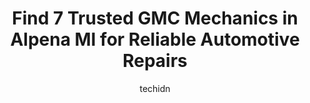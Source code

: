 ---
layout: ampstory
image: https://images.unsplash.com/photo-1639927665333-f658d65ef32a?ixlib=rb-4.0.3&ixid=MnwxMjA3fDB8MHxwaG90by1wYWdlfHx8fGVufDB8fHx8&auto=format&fit=crop&w=640&h=853&q=80
author: techidn
featured: false
description: When it comes to finding reliable automotive experts in Alpena MI, USA, look no further than the 7 best GMC Mechanic in the area. With their exceptional skills and dedication to providing to
title: Find 7 Trusted GMC Mechanics in Alpena MI for Reliable Automotive Repairs
cover:
   title: Find 7 Trusted GMC Mechanics in Alpena MI for Reliable Automotive Repairs
   subtitle: Rickpate
   background: https://images.unsplash.com/photo-1639927665333-f658d65ef32a?ixlib=rb-4.0.3&ixid=MnwxMjA3fDB8MHxwaG90by1wYWdlfHx8fGVufDB8fHx8&auto=format&fit=crop&w=640&h=853&q=80

pages: 
 - layout: thirds
   top: <h1>#1 R AUTO REPAIR LLC</h1>
   bottom: "<p>By far the best mechanic Ive ever used! He does a great job, his prices are fair and reasonable, he and the staff are all very nice and personable! He is always willing </p>"
   background: https://www.knot35.com/toplist/wp-content/uploads/2023/06/best-gmc-mechanic-1-in-alpena-mi-1685842105.jpeg
   backgroundblur: true
 - layout: thirds
   top: <h1>#2 Northern Collision And Repair llc</h1>
   bottom: "<p>249 N Ripley St, Alpena, MI 49707, United States</p>"
   background: https://www.knot35.com/toplist/wp-content/uploads/2023/06/best-gmc-mechanic-2-in-alpena-mi-1685842106.jpeg
   cta:
      link: https://www.knot35.com/toplist/find-7-trusted-gmc-mechanics-in-alpena-mi-for-reliable-automotive-repairs/
      text: Find 7 Trusted GMC Mechanics in Alpena MI for Reliable Automotive Repairs
 - layout: thirds
   top: <h1>#3 Larrys Collision and Truck Stuff</h1>
   bottom: "<p>1212 U.S. 23 N, Alpena, MI 49707, United States</p>"
   background: https://www.knot35.com/toplist/wp-content/uploads/2023/06/best-gmc-mechanic-3-in-alpena-mi-1685842106.jpeg
   cta:
      link: https://www.knot35.com/toplist/find-7-trusted-gmc-mechanics-in-alpena-mi-for-reliable-automotive-repairs/
      text: Find 7 Trusted GMC Mechanics in Alpena MI for Reliable Automotive Repairs
 - layout: thirds
   top: <h1>#4 AJS Auto Services & Repair Shop</h1>
   bottom: "<p>2089 US-23, Alpena, MI 49707, United States</p>"
   background: https://images.unsplash.com/photo-1608501821300-4f99e58bba77?ixlib=rb-4.0.3&ixid=MnwxMjA3fDB8MHxwaG90by1wYWdlfHx8fGVufDB8fHx8&auto=format&fit=crop&w=640&h=853&q=80
   cta:
      link: https://www.knot35.com/toplist/find-7-trusted-gmc-mechanics-in-alpena-mi-for-reliable-automotive-repairs/
      text: Find 7 Trusted GMC Mechanics in Alpena MI for Reliable Automotive Repairs
 - layout: thirds
   top: <h1>#5 J & S Auto Repair</h1>
   bottom: "<p>610 River St, Alpena, MI 49707, United States</p>"
   background: https://images.unsplash.com/photo-1614648718611-0635f29016cb?ixlib=rb-4.0.3&ixid=MnwxMjA3fDB8MHxwaG90by1wYWdlfHx8fGVufDB8fHx8&auto=format&fit=crop&w=640&h=853&q=80
   cta:
      link: https://www.knot35.com/toplist/find-7-trusted-gmc-mechanics-in-alpena-mi-for-reliable-automotive-repairs/
      text: Find 7 Trusted GMC Mechanics in Alpena MI for Reliable Automotive Repairs
 - layout: thirds
   top: <h1>#6 Alpena Car Care</h1>
   bottom: "<p>901 W Washington Ave, Alpena, MI 49707, United States</p>"
   background: https://images.unsplash.com/photo-1536745287225-21d689278fd1?ixlib=rb-4.0.3&ixid=MnwxMjA3fDB8MHxwaG90by1wYWdlfHx8fGVufDB8fHx8&auto=format&fit=crop&w=640&h=853&q=80
   cta:
      link: https://www.knot35.com/toplist/find-7-trusted-gmc-mechanics-in-alpena-mi-for-reliable-automotive-repairs/
      text: Find 7 Trusted GMC Mechanics in Alpena MI for Reliable Automotive Repairs
 - layout: thirds
   top: <h1>#7 Werdas Auto</h1>
   bottom: "<p>2585 US-23 South, Alpena, MI 49707, United States</p>"
   background: https://images.unsplash.com/photo-1615749413727-825b59a857b5?ixlib=rb-4.0.3&ixid=MnwxMjA3fDB8MHxwaG90by1wYWdlfHx8fGVufDB8fHx8&auto=format&fit=crop&w=640&h=853&q=80
   cta:
      link: https://www.knot35.com/toplist/find-7-trusted-gmc-mechanics-in-alpena-mi-for-reliable-automotive-repairs/
      text: Find 7 Trusted GMC Mechanics in Alpena MI for Reliable Automotive Repairs
 - layout: thirds
   middle: Continue reading...
   background: https://images.unsplash.com/photo-1613843873231-1447db182f97?ixlib=rb-4.0.3&ixid=MnwxMjA3fDB8MHxwaG90by1wYWdlfHx8fGVufDB8fHx8&auto=format&fit=crop&w=640&h=853&q=80
   cta:
      link: https://www.knot35.com/toplist/find-7-trusted-gmc-mechanics-in-alpena-mi-for-reliable-automotive-repairs/
      text: Find 7 Trusted GMC Mechanics in Alpena MI for Reliable Automotive Repairs
      
---